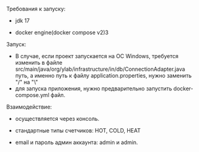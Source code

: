 Требования к запуску: 
- jdk 17
    
- docker engine(docker compose v2)З

Запуск:

- В случае, если проект запускается на ОС Windows, 
требуется изменить в файле src/main/java/org/ylab/infrastructure/in/db/ConnectionAdapter.java путь, 
а именно путь к файлу application.properties, нужно заменить "/" на "\\"
- для запуска приложения, нужно предварительно запустить docker-compose.yml файл.

Взаимодействие: 
- осуществляется через консоль.
    
- стандартные типы счетчиков: HOT, COLD, HEAT
- email и пароль админ аккаунта: admin и admin.
